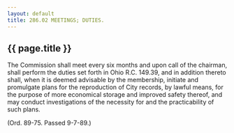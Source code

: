 ```yaml
---
layout: default 
title: 286.02 MEETINGS; DUTIES.
---
```


{{ page.title }}
----------------

The Commission shall meet every six months and upon call of the
chairman, shall perform the duties set forth in Ohio R.C. 149.39, and in
addition thereto shall, when it is deemed advisable by the membership,
initiate and promulgate plans for the reproduction of City records, by
lawful means, for the purpose of more economical storage and improved
safety thereof, and may conduct investigations of the necessity for and
the practicability of such plans.

(Ord. 89-75. Passed 9-7-89.)
